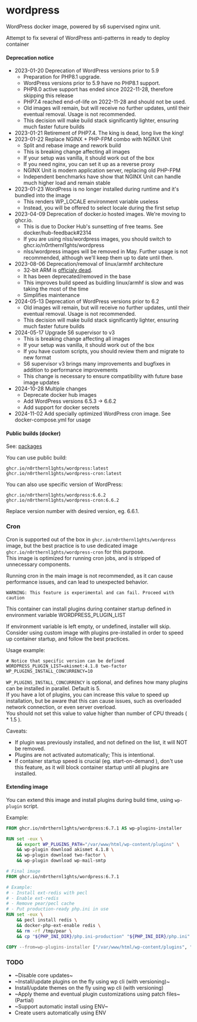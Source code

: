 # wordpress
WordPress docker image, powered by s6 supervised nginx unit.

Attempt to fix several of WordPress anti-patterns in ready to deploy container

#### Deprecation notice
- 2023-01-20 Deprecation of WordPress versions prior to 5.9
  * Preparation for PHP8.1 upgrade. 
  * WordPress versions prior to 5.9 have no PHP8.1 support.
  * PHP8.0 active support has ended since 2022-11-28, therefore skipping this release
  * PHP7.4 reached end-of-life on 2022-11-28 and should not be used.
  * Old images will remain, but will receive no further updates, until their eventual removal. Usage is not recommended.
  * This decision will make build stack significantly lighter, ensuring much faster future builds
- 2023-01-21 Retirement of PHP7.4. The king is dead, long live the king!
- 2023-01-22 Replace NGINX + PHP-FPM combo with NGINX Unit
  * Split and rebase image and rework build
  * This is breaking change affecting all images
  * If your setup was vanilla, it should work out of the box
  * If you need nginx, you can set it up as a reverse proxy
  * NGINX Unit is modern application server, replacing old PHP-FPM
  * Independent benchmarks have show that NGINX Unit can handle much higher load and remain stable
- 2023-01-23 WordPress is no longer installed during runtime and it's bundled into the image
  * This renders WP_LOCALE environment variable useless
  * Instead, you will be offered to select locale during the first setup
- 2023-04-09 Deprecation of docker.io hosted images. We're moving to ghcr.io.
  * This is due to Docker Hub's sunsetting of free teams. See docker/hub-feedback#2314
  * If you are using nlss/wordpress images, you should switch to ghcr.io/n0rthernl1ghts/wordpress
  * nlss/wordpress images will be removed in May. Further usage is not recommended, although we'll keep them up to date until then.
- 2023-08-06 Deprecation/removal of linux/armhf architecture
  * 32-bit ARM is [officialy dead](https://www.androidauthority.com/arm-32-vs-64-bit-explained-1232065/).
  * It has been deprecated/removed in the base
  * This improves build speed as buidling linux/armhf is slow and was taking the most of the time
  * Simplifies maintenance
- 2024-05-13 Deprecation of WordPress versions prior to 6.2
  * Old images will remain, but will receive no further updates, until their eventual removal. Usage is not recommended.
  * This decision will make build stack significantly lighter, ensuring much faster future builds
- 2024-05-17 Upgrade S6 supervisor to v3
  * This is breaking change affecting all images
  * If your setup was vanilla, it should work out of the box
  * If you have custom scripts, you should review them and migrate to new format
  * S6 supervisor v3 brings many improvements and bugfixes in addition to performance improvements
  * This change is necessary to ensure compatibility with future base image updates
- 2024-10-28 Multiple changes
  * Deprecate docker hub images
  * Add WordPress versions 6.5.3 -> 6.6.2
  * Add support for docker secrets
- 2024-11-02 Add specially optimized WordPress cron image. See docker-compose.yml for usage

#### Public builds (docker)

See: [packages](../../pkgs/container/wordpress)

You can use public build:
```
ghcr.io/n0rthernl1ghts/wordpress:latest
ghcr.io/n0rthernl1ghts/wordpress-cron:latest
```

You can also use specific version of WordPress:
```
ghcr.io/n0rthernl1ghts/wordpress:6.6.2
ghcr.io/n0rthernl1ghts/wordpress-cron:6.6.2
```

Replace version number with desired version, eg. 6.6.1.

### Cron
Cron is supported out of the box in `ghcr.io/n0rthernl1ghts/wordpress` image, but the best practice is to use dedicated image `ghcr.io/n0rthernl1ghts/wordpress-cron` for this purpose. <br/>
This image is optimized for running cron jobs, and is stripped of unnecessary components.

Running cron in the main image is not recommended, as it can cause performance issues, and can lead to unexpected behavior.

```
WARNING: This feature is experimental and can fail. Proceed with caution
```

This container can install plugins during container startup defined in environment variable WORDPRESS_PLUGIN_LIST

If environment variable is left empty, or undefined, installer will skip.<br/>
Consider using custom image with plugins pre-installed in order to speed up container startup, and follow the best practices.


Usage example:
```
# Notice that specific version can be defined
WORDPRESS_PLUGIN_LIST=akismet:4.1.8 two-factor
WP_PLUGINS_INSTALL_CONCURRENCY=10
```
`WP_PLUGINS_INSTALL_CONCURRENCY` is optional, and defines how many plugins can be installed in parallel. Default is 5. <br/>
If you have a lot of plugins, you can increase this value to speed up installation, but be aware that this can cause issues, such as overloaded network connection, or even server overload. <br/>
You should not set this value to value higher than number of CPU threads ( * 1.5 ).

Caveats:
* If plugin was previously installed, and not defined on the list, it will NOT be removed.
* Plugins are not activated automatically; This is intentional.
* If container startup speed is crucial (eg. start-on-demand ), don't use this feature, as it will block container startup until all plugins are installed.

#### Extending image
You can extend this image and install plugins during build time, using `wp-plugin` script. <br/>

Example:
```Dockerfile
FROM ghcr.io/n0rthernl1ghts/wordpress:6.7.1 AS wp-plugins-installer

RUN set -eux \
    && export WP_PLUGINS_PATH="/var/www/html/wp-content/plugins" \
    && wp-plugin download akismet 4.1.8 \
    && wp-plugin download two-factor \
    && wp-plugin download wp-mail-smtp

# Final image
FROM ghcr.io/n0rthernl1ghts/wordpress:6.7.1

# Example: 
# - Install ext-redis with pecl
# - Enable ext-redis
# - Remove pear/pecl cache
# - Put production-ready php.ini in use 
RUN set -eux \
    && pecl install redis \
    && docker-php-ext-enable redis \
    && rm -rf /tmp/pear \
    && cp "${PHP_INI_DIR}/php.ini-production" "${PHP_INI_DIR}/php.ini"
    
COPY --from=wp-plugins-installer ["/var/www/html/wp-content/plugins", "/var/www/html/wp-content/plugins"]
```

### TODO
* ~Disable core updates~
* ~Install/update plugins on the fly using wp cli (with versioning)~
* Install/update themes on the fly using wp cli (with versioning)
* ~Apply theme and eventual plugin customizations using patch files~ (Partial)
* ~Support automatic install using ENV~
* Create users automatically using ENV
